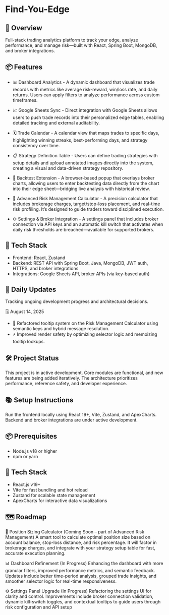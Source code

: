 # Find-You-Edge

## 🚀 Overview
Full-stack trading analytics platform to track your edge, analyze performance, and manage risk—built with React, Spring Boot, MongoDB, and broker integrations.

## 📦 Features
- 📊 Dashboard Analytics -
A dynamic dashboard that visualizes trade records with metrics like average risk-reward, win/loss rate, and daily returns. Users can apply filters to analyze performance across custom timeframes.

- 📈 Google Sheets Sync -
Direct integration with Google Sheets allows users to push trade records into their personalized edge tables, enabling detailed tracking and external auditability.

- 🗓️ Trade Calendar -
A calendar view that maps trades to specific days, highlighting winning streaks, best-performing days, and strategy consistency over time.

- 📋 Strategy Definition Table -
Users can define trading strategies with setup details and upload annotated images directly into the system, creating a visual and data-driven strategy repository.

- 🧪 Backtest Extension -
A browser-based popup that overlays broker charts, allowing users to enter backtesting data directly from the chart into their edge sheet—bridging live analysis with historical review.

- 📐 Advanced Risk Management Calculator -
A precision calculator that includes brokerage charges, target/stop-loss placement, and real-time risk profiling. It’s designed to guide traders toward disciplined execution.

- ⚙️ Settings & Broker Integration -
A settings panel that includes broker connection via API keys and an automatic kill switch that activates when daily risk thresholds are breached—available for supported brokers.

## 🧱 Tech Stack

- Frontend: React, Zustand
- Backend: REST API with Spring Boot, Java, MongoDB, JWT auth, HTTPS, and broker integrations
- Integrations: Google Sheets API, broker APIs (via key-based auth)

## 📌 Daily Updates

Tracking ongoing development progress and architectural decisions.

🗓️ August 14, 2025
- 🧠 Refactored tooltip system on the Risk Management Calculator using semantic keys and hybrid message resolution.
- ⚡ Improved render safety by optimizing selector logic and memoizing tooltip lookups.

## 🛠️ Project Status
This project is in active development. Core modules are functional, and new features are being added iteratively. The architecture prioritizes performance, reference safety, and developer experience.

## 📚 Setup Instructions
Run the frontend locally using React 19+, Vite, Zustand, and ApexCharts. Backend and broker integrations are under active development.

## 📦 Prerequisites
- Node.js v18 or higher
- npm or yarn
  
## 🔧 Tech Stack
- React.js v19+
- Vite for fast bundling and hot reload
- Zustand for scalable state management
- ApexCharts for interactive data visualizations

## 🗺️ Roadmap
📐 Position Sizing Calculator (Coming Soon – part of Advanced Risk Management)
A smart tool to calculate optimal position size based on account balance, stop-loss distance, and risk percentage. It will factor in brokerage charges, and integrate with    your strategy setup table for fast, accurate execution planning.

📊 Dashboard Refinement (In Progress)
Enhancing the dashboard with more granular filters, improved performance metrics, and semantic feedback. Updates include better time-period analysis, grouped trade insights, and smoother selector logic for real-time responsiveness.

⚙️ Settings Panel Upgrade (In Progress)
Refactoring the settings UI for clarity and control. Improvements include broker connection validation, dynamic kill-switch toggles, and contextual tooltips to guide users through risk configuration and API setup
